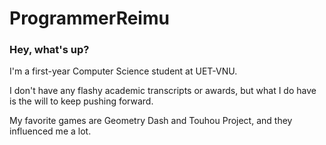 # ProgrammerReimu
### Hey, what's up?
I'm a first-year Computer Science student at UET-VNU.

I don't have any flashy academic transcripts or awards, but what I do have is the will to keep pushing forward. 

My favorite games are Geometry Dash and Touhou Project, and they influenced me a lot.
